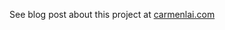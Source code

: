 See blog post about this project at [carmenlai.com](https://carmenlai.com/2016/12/13/github-trends.html)
